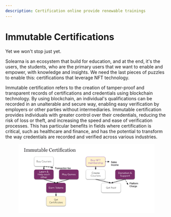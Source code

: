 ```yaml
---
description: Certification online provide renewable trainings
---
```


# Immutable Certifications

Yet we won't stop just yet.&#x20;

Solearna is an ecosystem that build for education, and at the end, it's the users, the students, who are the primary users that we want to enable and empower, with knowledge and insights. We need the last pieces of puzzles to enable this: certifications that leverage NFT technology.

Immutable certification refers to the creation of tamper-proof and transparent records of certifications and credentials using blockchain technology. By using blockchain, an individual's qualifications can be recorded in an unalterable and secure way, enabling easy verification by employers or other parties without intermediaries. Immutable certification provides individuals with greater control over their credentials, reducing the risk of loss or theft, and increasing the speed and ease of verification processes. This has particular benefits in fields where certification is critical, such as healthcare and finance, and has the potential to transform the way credentials are recorded and verified across various industries.

<figure><img src="../../../.gitbook/assets/image (1).png" alt=""><figcaption></figcaption></figure>
